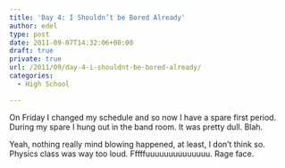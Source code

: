 ```yaml
---
title: 'Day 4: I Shouldn’t be Bored Already'
author: edel
type: post
date: 2011-09-07T14:32:06+00:00
draft: true
private: true
url: /2011/09/day-4-i-shouldnt-be-bored-already/
categories:
  - High School

---
```

On Friday I changed my schedule and so now I have a spare first period. During my spare I hung out in the band room. It was pretty dull. Blah.

Yeah, nothing really mind blowing happened, at least, I don&#8217;t think so. Physics class was way too loud. Fffffuuuuuuuuuuuuuu. Rage face.

<ol class="footnote">
</ol>